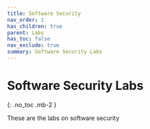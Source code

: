 ```yaml
---
title: Software Security
nav_order: 1
has_children: true
parent: Labs
has_toc: false
nav_exclude: true
summary: Software Security Labs
---
```


# Software Security Labs
{: .no_toc .mb-2 }

These are the labs on software security
